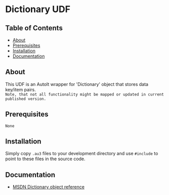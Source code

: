 # Dictionary UDF

## Table of Contents
+ [About](#about)
+ [Prerequisites](#prerequisites)
+ [Installation](#installation)
+ [Documentation](#documentation)


## About <a name = "about"></a>
This UDF is an AutoIt wrapper for 'Dictionary' object that stores data key/item pairs.  
```Note, that not all functionality might be mapped or updated in current published version.```

## Prerequisites <a name = "prerequisites"></a>
```
None
```  

## Installation <a name = "installation"></a>
Simply copy ```.au3``` files to your development directory and use ```#include``` to point to these files in the source code.  

## Documentation <a name = "documentation"></a>

* [MSDN Dictionary object reference](https://docs.microsoft.com/en-us/office/vba/language/reference/user-interface-help/dictionary-object)
